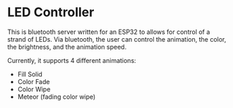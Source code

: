 # LED Controller

This is bluetooth server written for an ESP32 to allows for control of a strand of LEDs. Via bluetooth, the user can control the animation, the color, the brightness, and the animation speed. 

Currently, it supports 4 different animations:
- Fill Solid
- Color Fade
- Color Wipe
- Meteor (fading color wipe)

